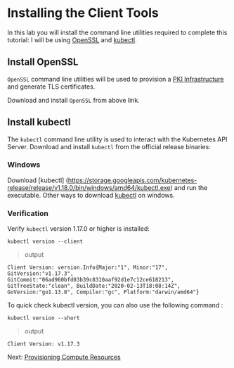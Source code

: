 # Installing the Client Tools

In this lab you will install the command line utilities required to complete this tutorial: 
I will be using [OpenSSL](https://slproweb.com/products/Win32OpenSSL.html) and [kubectl](https://kubernetes.io/docs/tasks/tools/install-kubectl).

## Install OpenSSL

`OpenSSL` command line utilities will be used to provision a [PKI Infrastructure](https://en.wikipedia.org/wiki/Public_key_infrastructure) and generate TLS certificates.

Download and install `OpenSSL` from above link.

## Install kubectl

The `kubectl` command line utility is used to interact with the Kubernetes API Server. Download and install `kubectl` from the official release binaries:

### Windows
Download [kubectl] (https://storage.googleapis.com/kubernetes-release/release/v1.18.0/bin/windows/amd64/kubectl.exe) and run the executable. Other ways to download [kubectl](https://kubernetes.io/docs/tasks/tools/install-kubectl/) on windows.

### Verification

Verify `kubectl` version 1.17.0 or higher is installed:

```shell
kubectl version --client
```

> output

```shell
Client Version: version.Info{Major:"1", Minor:"17", GitVersion:"v1.17.3", GitCommit:"06ad960bfd03b39c8310aaf92d1e7c12ce618213", GitTreeState:"clean", BuildDate:"2020-02-13T18:08:14Z", GoVersion:"go1.13.8", Compiler:"gc", Platform:"darwin/amd64"}
```

To quick check kubectl version, you can also use the following command : 

```shell
kubectl version --short
```

> output

```shell
Client Version: v1.17.3
```

Next: [Provisioning Compute Resources](03-compute-resources.md)
